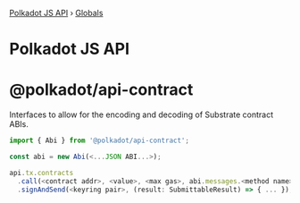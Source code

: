 [Polkadot JS API](README.md) › [Globals](globals.md)

# Polkadot JS API

# @polkadot/api-contract

Interfaces to allow for the encoding and decoding of Substrate contract ABIs.

```js
import { Abi } from '@polkadot/api-contract';

const abi = new Abi(<...JSON ABI...>);

api.tx.contracts
  .call(<contract addr>, <value>, <max gas>, abi.messages.<method name>(<...params...>))
  .signAndSend(<keyring pair>, (result: SubmittableResult) => { ... });
```
